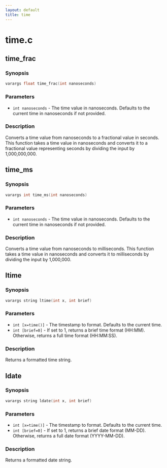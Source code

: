 ```yaml
---
layout: default
title: time
---
```

# time.c

## time_frac

### Synopsis

```c
varargs float time_frac(int nanoseconds)
```

### Parameters

* `int nanoseconds` - The time value in nanoseconds. Defaults to the current time in nanoseconds if not provided.

### Description

Converts a time value from nanoseconds to a fractional value in seconds.
This function takes a time value in nanoseconds and converts it to
a fractional value representing seconds by dividing the input by 1,000,000,000.

## time_ms

### Synopsis

```c
varargs int time_ms(int nanoseconds)
```

### Parameters

* `int nanoseconds` - The time value in nanoseconds. Defaults to the current time in nanoseconds if not provided.

### Description

Converts a time value from nanoseconds to milliseconds.
This function takes a time value in nanoseconds and converts it
to milliseconds by dividing the input by 1,000,000.

## ltime

### Synopsis

```c
varargs string ltime(int x, int brief)
```

### Parameters

* `int [x=time()]` - The timestamp to format. Defaults to the current time.
* `int [brief=0]` - If set to 1, returns a brief time format (HH:MM). Otherwise, returns a full time format (HH:MM:SS).

### Description

Returns a formatted time string.

## ldate

### Synopsis

```c
varargs string ldate(int x, int brief)
```

### Parameters

* `int [x=time()]` - The timestamp to format. Defaults to the current time.
* `int [brief=0]` - If set to 1, returns a brief date format (MM-DD). Otherwise, returns a full date format (YYYY-MM-DD).

### Description

Returns a formatted date string.

